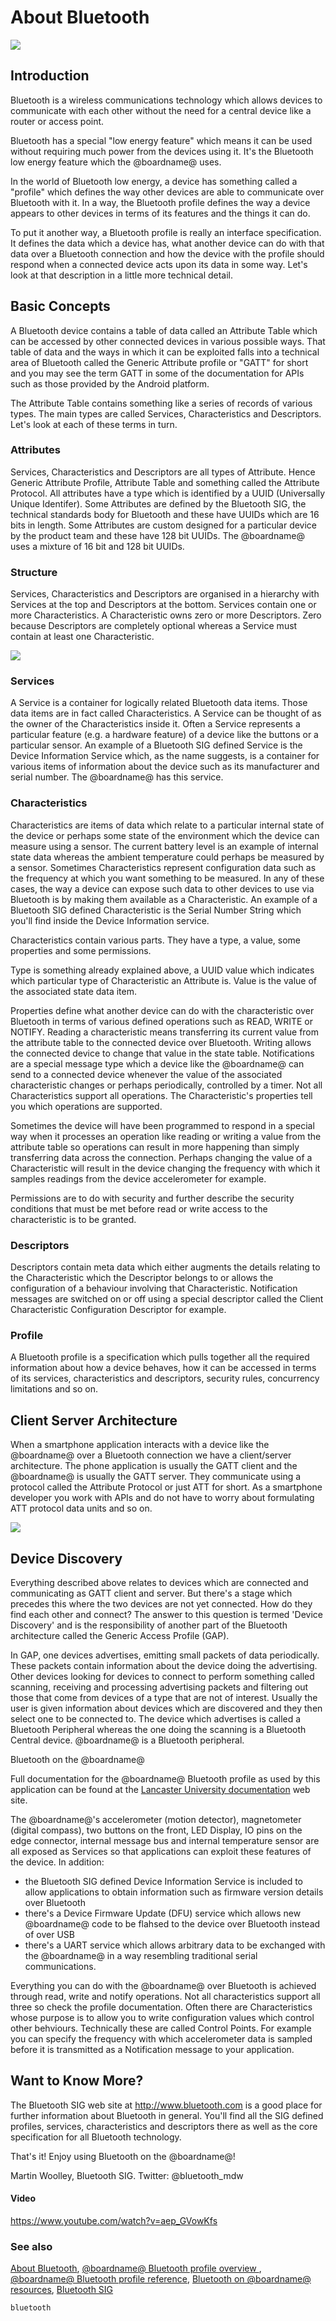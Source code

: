 # About Bluetooth

![](/static/bluetooth/Bluetooth_SIG.png)

## Introduction

Bluetooth is a wireless communications technology which allows devices to communicate with each other without the need for a central device like a router or access point.

Bluetooth has a special "low energy feature" which means it can be used without requiring much power from the devices using it. It's the Bluetooth low energy feature which the @boardname@ uses.

In the world of Bluetooth low energy, a device has something called a "profile" which defines the way other devices are able to communicate over Bluetooth with it. In a way, the Bluetooth profile defines the way a device appears to other devices in terms of its features and the things it can do.

To put it another way, a Bluetooth profile is really an interface specification. It defines the data which a device has, what another device can do with that data over a Bluetooth connection and how the device with the profile should respond when a connected device acts upon its data in some way. Let's look at that description in a little more technical detail.

## Basic Concepts

A Bluetooth device contains a table of data called an Attribute Table which can be accessed by other connected devices in various possible ways. That table of data and the ways in which it can be exploited falls into a technical area of Bluetooth called the Generic Attribute profile or "GATT" for short and you may see the term GATT in some of the documentation for APIs such as those provided by the Android platform.

The Attribute Table contains something like a series of records of various types. The main types are called Services, Characteristics and Descriptors. Let's look at each of these terms in turn.

### Attributes

Services, Characteristics and Descriptors are all types of Attribute. Hence Generic Attribute Profile, Attribute Table and something called the Attribute Protocol. All attributes have a type which is identified by a UUID (Universally Unique Identifer). Some Attributes are defined by the Bluetooth SIG, the technical standards body for Bluetooth and these have UUIDs which are 16 bits in length. Some Attributes are custom designed for a particular device by the product team and these have 128 bit UUIDs. The @boardname@ uses a mixture of 16 bit and 128 bit UUIDs.

### Structure

Services, Characteristics and Descriptors are organised in a hierarchy with Services at the top and Descriptors at the bottom. Services contain one or more Characteristics. A Characteristic owns zero or more Descriptors. Zero because Descriptors are completely optional whereas a Service must contain at least one Characteristic.

![](/static/bluetooth/gatt_hierarchy.png)

### Services

A Service is a container for logically related Bluetooth data items. Those data items are in fact called Characteristics. A Service can be thought of as the owner of the Characteristics inside it. Often a Service represents a particular feature (e.g. a hardware feature) of a device like the buttons or a particular sensor. An example of a Bluetooth SIG defined Service is the Device Information Service which, as the name suggests, is a container for various items of information about the device such as its manufacturer and serial number. The @boardname@ has this service.

### Characteristics

Characteristics are items of data which relate to a particular internal state of the device or perhaps some state of the environment which the device can measure using a sensor. The current battery level is an example of internal state data whereas the ambient temperature could perhaps be measured by a sensor. Sometimes Characteristics represent configuration data such as the frequency at which you want something to be measured. In any of these cases, the way a device can expose such data to other devices to use via Bluetooth is by making them available as a Characteristic. An example of a Bluetooth SIG defined Characteristic is the Serial Number String which you'll find inside the Device Information service.

Characteristics contain various parts. They have a type, a value, some properties and some permissions.

Type is something already explained above, a UUID value which indicates which particular type of Characteristic an Attribute is. Value is the value of the associated state data item.

Properties define what another device can do with the characteristic over Bluetooth in terms of various defined operations such as READ, WRITE or NOTIFY. Reading a characteristic means transferring its current value from the attribute table to the connected device over Bluetooth. Writing allows the connected device to change that value in the state table. Notifications are a special message type which a device like the @boardname@ can send to a connected device whenever the value of the associated characteristic changes or perhaps periodically, controlled by a timer. Not all Characteristics support all operations. The Characteristic's properties tell you which operations are supported.

Sometimes the device will have been programmed to respond in a special way when it processes an operation like reading or writing a value from the attribute table so operations can result in more happening than simply transferring data across the connection. Perhaps changing the value of a Characteristic will result in the device changing the frequency with which it samples readings from the device accelerometer for example.

Permissions are to do with security and further describe the security conditions that must be met before read or write access to the characteristic is to be granted.

### Descriptors

Descriptors contain meta data which either augments the details relating to the Characteristic which the Descriptor belongs to or allows the configuration of a behaviour involving that Characteristic. Notification messages are switched on or off using a special descriptor called the Client Characteristic Configuration Descriptor for example.

### Profile

A Bluetooth profile is a specification which pulls together all the required information about how a device behaves, how it can be accessed in terms of its services, characteristics and descriptors, security rules, concurrency limitations and so on.

## Client Server Architecture

When a smartphone application interacts with a device like the @boardname@ over a Bluetooth connection we have a client/server architecture. The phone application is usually the GATT client and the @boardname@ is usually the GATT server. They communicate using a protocol called the Attribute Protocol or just ATT for short. As a smartphone developer you work with APIs and do not have to worry about formulating ATT protocol data units and so on.

![](/static/bluetooth/services_and_GATT.png)

## Device Discovery

Everything described above relates to devices which are connected and communicating as GATT client and server. But there's a stage which precedes this where the two devices are not yet connected. How do they find each other and connect? The answer to this question is termed 'Device Discovery' and is the responsibility of another part of the Bluetooth architecture called the Generic Access Profile (GAP).

In GAP, one devices advertises, emitting small packets of data periodically. These packets contain information about the device doing the advertising. Other devices looking for devices to connect to perform something called scanning, receiving and processing advertising packets and filtering out those that come from devices of a type that are not of interest. Usually the user is given information about devices which are discovered and they then select one to be connected to. The device which advertises is called a Bluetooth Peripheral whereas the one doing the scanning is a Bluetooth Central device. @boardname@ is a Bluetooth peripheral.

Bluetooth on the @boardname@

Full documentation for the @boardname@ Bluetooth profile as used by this application can be found at the [Lancaster University documentation](http://lancaster-university.github.io/microbit-docs/ble/profile/) web site.

The @boardname@'s accelerometer (motion detector), magnetometer (digital compass), two buttons on the front, LED Display, IO pins on the edge connector, internal message bus and internal temperature sensor are all exposed as Services so that applications can exploit these features of the device. In addition:

* the Bluetooth SIG defined Device Information Service is included to allow applications to obtain information such as firmware version details over Bluetooth
* there's a Device Firmware Update (DFU) service which allows new @boardname@ code to be flahsed to the device over Bluetooth instead of over USB
* there's a UART service which allows arbitrary data to be exchanged with the @boardname@ in a way resembling traditional serial communications.

Everything you can do with the @boardname@ over Bluetooth is achieved through read, write and notify operations. Not all characteristics support all three so check the profile documentation. Often there are Characteristics whose purpose is to allow you to write configuration values which control other behviours. Technically these are called Control Points. For example you can specify the frequency with which accelerometer data is sampled before it is transmitted as a Notification message to your application.

## Want to Know More?

The Bluetooth SIG web site at http://www.bluetooth.com is a good place for further information about Bluetooth in general. You'll find all the SIG defined profiles, services, characteristics and descriptors there as well as the core specification for all Bluetooth technology.

That's it! Enjoy using Bluetooth on the @boardname@!

Martin Woolley, Bluetooth SIG. Twitter: @bluetooth_mdw

#### Video

https://www.youtube.com/watch?v=aep_GVowKfs

### See also

[About Bluetooth](/reference/bluetooth/about-bluetooth), [@boardname@ Bluetooth profile overview ](http://lancaster-university.github.io/microbit-docs/ble/profile/), [@boardname@ Bluetooth profile reference](http://lancaster-university.github.io/microbit-docs/resources/bluetooth/microbit-profile-V1.9-Level-2.pdf), [Bluetooth on @boardname@ resources](http://bluetooth-mdw.blogspot.co.uk/p/bbc-microbit.html), [Bluetooth SIG](https://www.bluetooth.com)

```package
bluetooth
```
